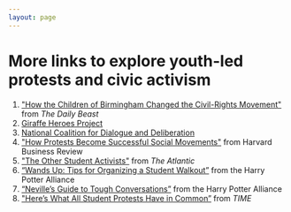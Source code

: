 ```yaml
---
layout: page
---
```


More links to explore youth-led protests and civic activism
=================

1. ["How the Children of Birmingham Changed the Civil-Rights Movement"](https://www.thedailybeast.com/how-the-children-of-birmingham-changed-the-civil-rights-movement) from *The Daily Beast*
2. [Giraffe Heroes Project](https://www.giraffe.org/)
3. [National Coalition for Dialogue and Deliberation](http://ncdd.org/rc/)
4. ["How Protests Become Successful Social Movements"](https://hbr.org/2017/01/how-protests-become-successful-social-movements) from Harvard Business Review
5. ["The Other Student Activists"](https://www.theatlantic.com/education/archive/2015/11/student-activism-history-injustice/417129/) from *The Atlantic*
6. [“Wands Up: Tips for Organizing a Student Walkout”](https://docs.google.com/document/d/16fga8QwxcxBvhGcWTqe0yNAOUZ2YSJ07Fvd5nryh7Ak/edit) from the Harry Potter Alliance
7. [“Neville’s Guide to Tough Conversations”](https://drive.google.com/file/d/0B31p4ArSFIH4R0FreDJNX244a2c/view) from the Harry Potter Alliance
8. ["Here’s What All Student Protests Have in Common”](http://time.com/4105460/student-protests-university-missouri-president-tim-wolfe/) from *TIME*
